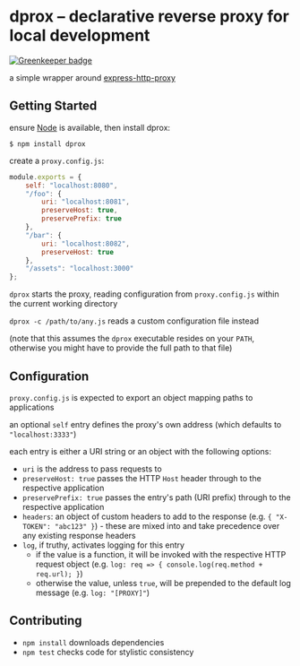 dprox – declarative reverse proxy for local development
=======================================================

[![Greenkeeper badge](https://badges.greenkeeper.io/FND/dprox.svg)](https://greenkeeper.io/)

a simple wrapper around
[express-http-proxy](https://github.com/villadora/express-http-proxy)


Getting Started
---------------

ensure [Node](http://nodejs.org) is available, then install dprox:

```
$ npm install dprox
```

create a `proxy.config.js`:

```javascript
module.exports = {
    self: "localhost:8080",
    "/foo": {
        uri: "localhost:8081",
        preserveHost: true,
        preservePrefix: true
    },
    "/bar": {
        uri: "localhost:8082",
        preserveHost: true
    },
    "/assets": "localhost:3000"
};
```

`dprox` starts the proxy, reading configuration from `proxy.config.js` within
the current working directory

`dprox -c /path/to/any.js` reads a custom configuration file instead

(note that this assumes the `dprox` executable resides on your `PATH`, otherwise
you might have to provide the full path to that file)


Configuration
-------------

`proxy.config.js` is expected to export an object mapping paths to applications

an optional `self` entry defines the proxy's own address (which defaults to
`"localhost:3333"`)

each entry is either a URI string or an object with the following options:

* `uri` is the address to pass requests to
* `preserveHost: true` passes the HTTP `Host` header through to the respective
  application
* `preservePrefix: true` passes the entry's path (URI prefix) through to the
  respective application
* `headers`: an object of custom headers to add to the response (e.g.
  `{ "X-TOKEN": "abc123" }`) - these are mixed into and take precedence over any
  existing response headers
* `log`, if truthy, activates logging for this entry
    * if the value is a function, it will be invoked with the respective HTTP
      request object (e.g. `log: req => { console.log(req.method + req.url); }`)
    * otherwise the value, unless `true`, will be prepended to the default log
      message (e.g. `log: "[PROXY]"`)


Contributing
------------

* `npm install` downloads dependencies
* `npm test` checks code for stylistic consistency
